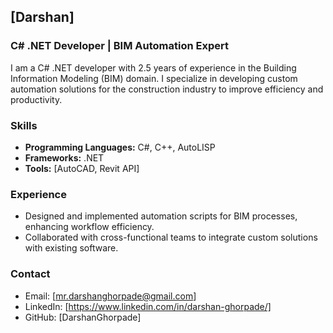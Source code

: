 ## [Darshan]

### C# .NET Developer | BIM Automation Expert

I am a C# .NET developer with 2.5 years of experience in the Building Information Modeling (BIM) domain. I specialize in developing custom automation solutions for the construction industry to improve efficiency and productivity.

### Skills

- **Programming Languages:** C#, C++, AutoLISP
- **Frameworks:** .NET
- **Tools:** [AutoCAD, Revit API]

### Experience

- Designed and implemented automation scripts for BIM processes, enhancing workflow efficiency.
- Collaborated with cross-functional teams to integrate custom solutions with existing software.

### Contact

- Email: [mr.darshanghorpade@gmail.com]
- LinkedIn: [https://www.linkedin.com/in/darshan-ghorpade/]
- GitHub: [DarshanGhorpade]
